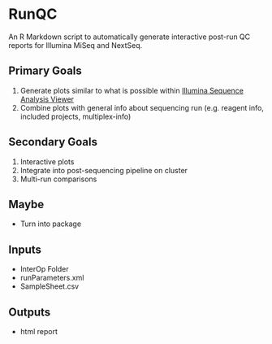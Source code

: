 # RunQC
An R Markdown script to automatically generate interactive post-run QC reports for Illumina MiSeq and NextSeq.

## Primary Goals
1. Generate plots similar to what is possible within [Illumina Sequence Analysis Viewer](https://emea.support.illumina.com/content/dam/illumina-support/documents/documentation/software_documentation/sav/sequencing-analysis-viewer-v-2-4-software-guide-15066069-04.pdf)
2. Combine plots with general info about sequencing run (e.g. reagent info, included projects, multiplex-info)

## Secondary Goals
1. Interactive plots
2. Integrate into post-sequencing pipeline on cluster
3. Multi-run comparisons

## Maybe
- Turn into package

## Inputs
- InterOp Folder
- runParameters.xml
- SampleSheet.csv

## Outputs
- html report
